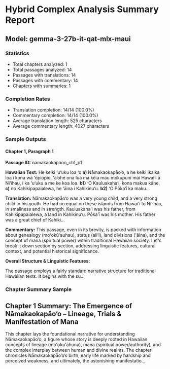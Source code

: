 # Hybrid Complex Analysis Summary Report
## Model: gemma-3-27b-it-qat-mlx-maui

### Statistics
- Total chapters analyzed: 1
- Total passages analyzed: 14
- Passages with translations: 14
- Passages with commentary: 14
- Chapters with summaries: 1

### Completion Rates
- Translation completion: 14/14 (100.0%)
- Commentary completion: 14/14 (100.0%)
- Average translation length: 525 characters
- Average commentary length: 4027 characters

### Sample Outputs

#### Chapter 1, Paragraph 1
**Passage ID:** namakaokapaoo_ch1_p1

**Hawaiian Text:**
He keiki ‘u‘uku loa ‘o **a)** Nāmakaokapāo‘o, a he  keiki ikaika loa i kona wā ‘ōpiopio, ‘a‘ohe ona lua  ma kēia mau mokupuni mai Hawai‘i ā Ni‘ihau, i ka  ‘u‘uku a me ke koa loa. **b1)** ‘O Kauluakaha‘i, kona   makua kāne, **c)** no Kahikipapaialewa, he ‘āina i  Kahikinu‘u. **b2)** ‘O Pōka‘ī ka maku...

**Translation:**
Nāmakaokapāo‘o was a very young child, and a very strong child in his youth. He had no equal on these islands from Hawai‘i to Ni‘ihau, in smallness and in strength. Kauluakaha‘i was his father, from Kahikipapaialewa, a land in Kahikinu‘u. Pōka‘ī was his mother. His father was a great chief of Kahiki...

**Commentary:**
This passage, even in its brevity, is packed with information about genealogy (moʻokūʻauhau), status (aliʻi), land divisions ('āina), and the concept of mana (spiritual power) within traditional Hawaiian society. Let's break it down section by section, addressing linguistic features, cultural context, and potential historical significance.

**Overall Structure & Linguistic Features:**

The passage employs a fairly standard narrative structure for traditional Hawaiian texts. It begins with the su...

### Chapter Summary Sample
## Chapter 1 Summary: The Emergence of Nāmakaokapāo‘o – Lineage, Trials & Manifestation of Mana

This chapter lays the foundational narrative for understanding Nāmakaokapāo‘o, a figure whose story is deeply rooted in Hawaiian concepts of lineage (moʻokuʻāhuna), mana (spiritual power/authority), and the complex interplay between human and divine realms. The chapter chronicles Nāmakaokapāo‘o’s birth, early life marked by hardship and perceived weakness, and ultimately, the astonishing manifestatio...